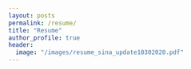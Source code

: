 ```yaml
---
layout: posts
permalink: /resume/
title: "Resume"
author_profile: true
header:
  image: "/images/resume_sina_update10302020.pdf"
---
```

